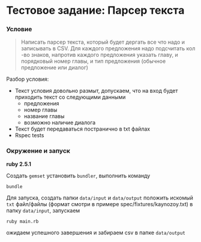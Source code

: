 # Тестовое задание: Парсер текста

### Условие
> Написать парсер текста, который будет дергать все что надо и записывать в CSV. Для каждого предложения надо подсчитать кол -во знаков, напротив каждого предложения указать главу, и порядковый номер главы, и тип предложения (обычное предложение или диалог)

Разбор условия:
- Текст условия довольно размыт, допускаем, что на вход будет приходить текст со следующими данными
  - предложения
  - номер главы
  - название главы
  - возможно наличие диалога
- Текст будет передаваться постранично в txt файлах
- Rspec tests

### Окружение и запуск

**ruby 2.5.1**

Создать `gemset` установить `bundler`, выполнить команду 
    
    bundle

Для запуска, создать папки `data/input` и `data/output` положить искомый `txt` файл/файлы (формат смотри в примере spec/fixtures/kaynozoy.txt) в папку `data/input`, запускаем  

    ruby main.rb
ожидаем успешного завершения и забираем csv в папке `data/output`